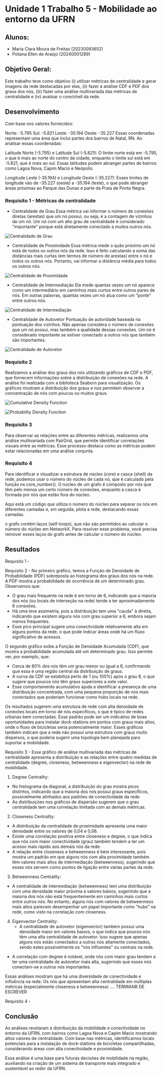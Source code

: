 # Unidade 1 Trabalho 5 - Mobilidade ao entorno da UFRN

## Alunos:  
- Maria Clara Moura de Freitas (20230093652)
- Poliana Ellen de Araújo (20240001289)

## Objetivo Geral:  
Este trabalho teve como objetivo (i) utilizar métricas de centralidade e gerar imagens da rede destacadas por elas, (ii) fazer a análise CDF e PDF dos graus dos nós, (iii) fazer uma análise multivariada das métricas de centralidade e (iv) analisar o core/shell da rede.

<!-- [**Gov**](https://dados.gov.br/dados/conjuntos-dados/medicamentos-registrados-no-brasil) -->
<!-- [![Botão](https://dummyimage.com/60x20/575757/fff&text=Scopus)](https://www.scopus.com/home.uri?zone=header&origin=) -->


## Desenvolvimento

Com base nos valores fornecidos:

Norte: -5.795
Sul: -5.821
Leste: -35.194
Oeste: -35.227
Essas coordenadas representam uma área que inclui partes dos bairros de Natal, RN. Ao analisar essas coordenadas:

Latitude Norte (-5.795) e Latitude Sul (-5.821): O limite norte está em -5.795, o que é mais ao norte do centro da cidade, enquanto o limite sul está em -5.821, que é mais ao sul. Essas latitudes podem abranger partes de bairros como Lagoa Nova, Capim Macio e Neópolis.

Longitude Leste (-35.194) e Longitude Oeste (-35.227): Esses limites de longitude vão de -35.227 (oeste) a -35.194 (leste), o que pode abranger áreas próximas ao Parque das Dunas e parte da Praia de Ponta Negra.

### Requisito 1 - Métricas de centralidade

- Centralidade de Grau
Essa métrica vai informar o número de conexões diretas (arestas) que um nó possui, ou seja, é a contagem de vizinhos de um nó. Um nó com um alto grau de centralidade é considerado "importante" porque está diretamente conectado a muitos outros nós.


![Centralidade de Grau](https://github.com/polianaraujo/aed2/blob/main/U1T5/Images/Centralidade_de_Grau.png)

- Centralidade de Proximidade
Essa métrica mede o quão próximo um nó está de todos os outros nós da rede. Isso é feito calculando a soma das distâncias mais curtas (em termos de número de arestas) entre o nó e todos os outros nós. Portanto, vai informar a distância média para todos os outros nós.


![Centralidade de Proximidade](https://github.com/polianaraujo/aed2/blob/main/U1T5/Images/Centralidade_de_Proximidade.png)


- Centralidade de Intermediação
Ela mede quantas vezes um nó aparece como um intermediário em caminhos mais curtos entre outros pares de nós. Em outras palavras, quantas vezes um nó atua como um "ponte" entre outros nós.


![Centralidade de Intermediação](https://github.com/polianaraujo/aed2/blob/main/U1T5/Images/Centralidade_de_Intermediação.png)

- Centralidade de Autovetor
Pontuação de autoridade baseada na pontuação dos vizinhos. Não apenas considera o número de conexões que um nó possui, mas também a qualidade dessas conexões. Um nó é considerado importante se estiver conectado a outros nós que também são importantes.


![Centralidade de Autovetor](https://github.com/polianaraujo/aed2/blob/main/U1T5/Images/Centralidade_de_Autovetor.png)


### Requisito 2
Realizamos a análise dos graus dos nós utilizando gráficos de CDF e PDF, que fornecem informações sobre a distribuição de conexões na rede. A análise foi realizada com a biblioteca Seaborn para visualização. Os gráficos mostram a distribuição dos graus e nos permitem observar a concentração de nós com poucos ou muitos graus.

![Cumulative Density Function](https://github.com/polianaraujo/aed2/blob/7acd2621b8ecd4f82aae876cb91d2e0858c85d33/U1T5/Images/cumulative_density_function.png)

![Probability Density Function](https://github.com/polianaraujo/aed2/blob/7acd2621b8ecd4f82aae876cb91d2e0858c85d33/U1T5/Images/probability_density_function.png)

### Requisito 3
Para observar as relações entre as diferentes métricas, realizamos uma análise multivariada com PairGrid, que permite identificar correlações visuais entre as métricas. Esse processo destaca como as métricas podem estar relacionadas em uma análise conjunta.

### Requisito 4
Para identificar e visualizar a estrutura de núcleo (core) e casca (shell) da rede, podemos usar o número do núcleo de cada nó, que é calculado pela função nx.core_number(). O núcleo de um grafo é composto por nós que têm pelo menos um certo número de conexões, enquanto a casca é formada por nós que estão fora do núcleo.

Aqui está um código que utiliza o número do núcleo para separar os nós em diferentes camadas e, em seguida, plota a rede, destacando essas camadas.

o grafo contém laços (self-loops), que não são permitidos ao calcular o número do núcleo em NetworkX. Para resolver esse problema, você precisa remover esses laços do grafo antes de calcular o número do núcleo.

## Resultados
Requisito 1 -

Requisito 2 -
No primeiro gráfico, temos a Função de Densidade de Probabilidade (PDF) sobreposta ao histograma dos graus dos nós na rede. A PDF mostra a probabilidade de ocorrência de um determinado grau. Observamos que:
* O grau mais frequente na rede é em torno de 6, indicando que a maioria dos nós (ou locais de interseção na rede) tende a ter aproximadamente 6 conexões.
* Há uma leve assimetria, pois a distribuição tem uma "cauda" à direita, indicando que existem alguns nós com grau superior a 6, embora sejam menos frequentes.
* Esse pico principal sugere uma conectividade relativamente alta em alguns pontos da rede, o que pode indicar áreas onde há um fluxo significativo de acessos.

O segundo gráfico exibe a Função de Densidade Acumulada (CDF), que mostra a probabilidade acumulada até um determinado grau. Isso permite ver, por exemplo, que:
* Cerca de 80% dos nós têm um grau menor ou igual a 6, confirmando que essa é uma região central da distribuição de graus.
* A curva da CDF se estabiliza perto de 1 (ou 100%) após o grau 8, o que sugere que poucos nós têm graus superiores a este valor.
* Esse comportamento acumulativo ajuda a identificar a presença de uma distribuição concentrada, com uma pequena proporção de nós mais conectados que poderiam funcionar como hubs locais na rede.

Os resultados sugerem uma estrutura de rede com alta densidade de conexões locais em torno de nós específicos, o que é típico de redes urbanas bem conectadas. Esse padrão pode ser um indicativo de boas oportunidades para instalar dock-stations em pontos com graus mais altos, onde o fluxo de bicicletas seria potencialmente maior. Esses gráficos também indicam que a rede não possui uma estrutura com graus muito dispersos, o que poderia sugerir uma topologia bem planejada para suportar a mobilidade.
  
Requisito 3 -
Esse gráfico de análise multivariada das métricas de centralidade apresenta a distribuição e as relações entre quatro medidas de centralidade (degree, closeness, betweenness e eigenvector) na rede de mobilidade.
1. Degree Centrality:
  * No histograma da diagonal, a distribuição do grau mostra picos distintos, indicando que a maioria dos nós possui graus específicos, possivelmente alinhados aos padrões de conectividade da rede.
  * As distribuições nos gráficos de dispersão sugerem que o grau centralidade tem uma correlação limitada com as demais métricas.
    
2. Closeness Centrality:
  * A distribuição da centralidade de proximidade apresenta uma maior densidade entre os valores de 0,04 e 0,06.
  * Existe uma correlação positiva entre closeness e degree, o que indica que nós com maior conectividade (grau) também tendem a ter um acesso mais rápido aos demais nós da rede.
  * A relação entre closeness e betweenness é bem interessante, pois mostra um padrão em que alguns nós com alta proximidade também têm valores mais altos de intermediação (betweenness), sugerindo que esses nós servem como pontos de ligação entre várias partes da rede.

3. Betweenness Centrality:
  * A centralidade de intermediação (betweenness) tem uma distribuição com uma densidade maior próxima a valores baixos, sugerindo que a maioria dos nós não está frequentemente em caminhos mais curtos entre outros nós. No entanto, alguns nós com valores de betweenness mais altos parecem desempenhar um papel importante como "hubs" na rede, como visto na correlação com closeness.
    
4. Eigenvector Centrality:
   * A centralidade de autovetor (eigenvector) também possui uma densidade maior em valores baixos, o que indica que poucos nós têm uma alta centralidade de autovetor. Isso sugere que apenas alguns nós estão conectados a outros nós altamente conectados, sendo estes possivelmente os "nós influentes" ou centrais na rede.
  * A correlação com degree é notável, onde nós com maior grau tendem a ter uma centralidade de autovetor mais alta, sugerindo que esses nós conectam-se a outros nós importantes.

Essas análises mostram que há uma diversidade de conectividade e influência na rede. Os nós que apresentam alta centralidade em múltiplas métricas (especialmente closeness e betweenness) .... TERMIANR DE ESCREVER
    
Requisito 4 - 

## Conclusão
As análises revelaram a distribuição da mobilidade e conectividade no entorno da UFRN, com bairros como Lagoa Nova e Capim Macio mostrando altos valores de centralidade. Com base nas métricas, identificamos locais potenciais para a instalação de dock-stations de bicicletas compartilhadas, considerando áreas com alta conectividade e proximidade.

Essa análise é uma base para futuras decisões de mobilidade na região, auxiliando na criação de um sistema de transporte mais integrado e sustentável ao redor da UFRN.
